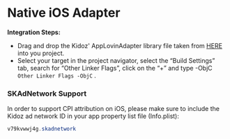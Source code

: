# Native iOS Adapter

**Integration Steps:**

* Drag and drop the Kidoz' AppLovinAdapter library file taken from [HERE](https://github.com/Kidoz-SDK/applovin-adapter-sample-apps/tree/main/iOS/KidozAppLovinSampleApp/KidozAppLovinSampleApp/Kidoz) into you project.
* Select your target in the project navigator, select the “Build Settings” tab, search for “Other Linker Flags”, click on the “+” and type -ObjC  `Other Linker Flags -ObjC` .

### SKAdNetwork Support

In order to support CPI attribution on iOS, please make sure to include the Kidoz ad network ID in your app property list file (Info.plist):

```java
v79kvwwj4g.skadnetwork	
```
